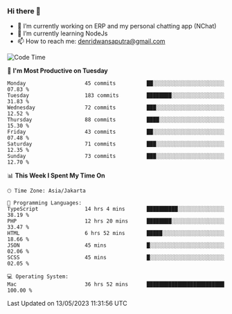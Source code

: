 ### Hi there 👋

- 🔭 I’m currently working on ERP and my personal chatting app (NChat)
- 🌱 I’m currently learning NodeJs
- 📫 How to reach me: denridwansaputra@gmail.com


<!--START_SECTION:waka-->
![Code Time](http://img.shields.io/badge/Code%20Time-3%2C110%20hrs%2047%20mins-blue)

📅 **I'm Most Productive on Tuesday** 

```text
Monday                   45 commits          ██░░░░░░░░░░░░░░░░░░░░░░░   07.83 % 
Tuesday                  183 commits         ████████░░░░░░░░░░░░░░░░░   31.83 % 
Wednesday                72 commits          ███░░░░░░░░░░░░░░░░░░░░░░   12.52 % 
Thursday                 88 commits          ████░░░░░░░░░░░░░░░░░░░░░   15.30 % 
Friday                   43 commits          ██░░░░░░░░░░░░░░░░░░░░░░░   07.48 % 
Saturday                 71 commits          ███░░░░░░░░░░░░░░░░░░░░░░   12.35 % 
Sunday                   73 commits          ███░░░░░░░░░░░░░░░░░░░░░░   12.70 % 
```


📊 **This Week I Spent My Time On** 

```text
🕑︎ Time Zone: Asia/Jakarta

💬 Programming Languages: 
TypeScript               14 hrs 4 mins       ██████████░░░░░░░░░░░░░░░   38.19 % 
PHP                      12 hrs 20 mins      ████████░░░░░░░░░░░░░░░░░   33.47 % 
HTML                     6 hrs 52 mins       █████░░░░░░░░░░░░░░░░░░░░   18.66 % 
JSON                     45 mins             █░░░░░░░░░░░░░░░░░░░░░░░░   02.06 % 
SCSS                     45 mins             █░░░░░░░░░░░░░░░░░░░░░░░░   02.05 % 

💻 Operating System: 
Mac                      36 hrs 52 mins      █████████████████████████   100.00 % 
```


 Last Updated on 13/05/2023 11:31:56 UTC
<!--END_SECTION:waka-->
